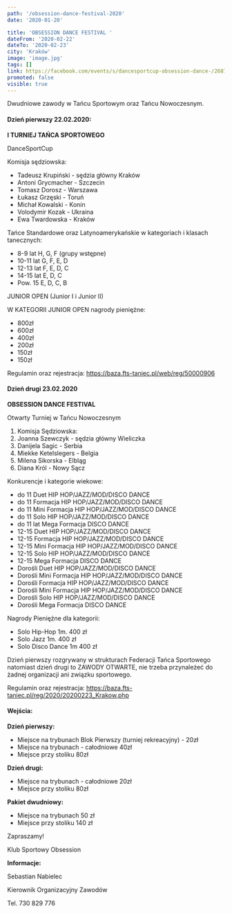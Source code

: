 ```yaml
---
path: '/obsession-dance-festival-2020'
date: '2020-01-20'

title: 'OBSESSION DANCE FESTIVAL '
dateFrom: '2020-02-22'
dateTo: '2020-02-23'
city: 'Kraków'
image: 'image.jpg'
tags: []
link: https://facebook.com/events/s/dancesportcup-obsession-dance-/2687986121289746/
promoted: false
visible: true
---
```

Dwudniowe zawody w Tańcu Sportowym oraz Tańcu  Nowoczesnym.

#### Dzień pierwszy 22.02.2020:

**I TURNIEJ TAŃCA SPORTOWEGO** 

DanceSportCup

Komisja sędziowska:
- Tadeusz Krupiński - sędzia główny Kraków
- Antoni Grycmacher - Szczecin 
- Tomasz Dorosz - Warszawa 
- Łukasz Grzęski - Toruń
- Michał Kowalski - Konin 
- Volodymir Kozak - Ukraina 
- Ewa Twardowska - Kraków 

Tańce Standardowe oraz Latynoamerykańskie w kategoriach i klasach tanecznych:
- 8-9 lat H, G, F (grupy wstępne) 
- 10-11 lat G, F, E, D
- 12-13 lat F, E, D, C
- 14-15 lat E, D, C 
- Pow. 15 E, D, C, B 

JUNIOR OPEN (Junior I i Junior II)

W KATEGORII JUNIOR OPEN nagrody pieniężne:
- 800zł
- 600zł
- 400zł 
- 200zł
- 150zł 
- 150zł 

Regulamin oraz rejestracja:
https://baza.fts-taniec.pl/web/reg/50000906

#### Dzień drugi 23.02.2020

**OBSESSION DANCE FESTIVAL** 

Otwarty Turniej w Tańcu Nowoczesnym 
1. Komisja Sędziowska:
1. Joanna Szewczyk - sędzia główny Wieliczka
1. Danijela Sagic - Serbia 
1. Miekke Ketelslegers - Belgia 
1. Milena Sikorska - Elbląg 
1. Diana Król - Nowy Sącz 

Konkurencje i kategorie wiekowe:
- do 11 Duet HIP HOP/JAZZ/MOD/DISCO DANCE
- do 11 Formacja  HIP HOP/JAZZ/MOD/DISCO DANCE
- do 11 Mini Formacja HIP HOP/JAZZ/MOD/DISCO DANCE
- do 11 Solo  HIP HOP/JAZZ/MOD/DISCO DANCE
- do 11 lat Mega Formacja DISCO DANCE
- 12-15 Duet  HIP HOP/JAZZ/MOD/DISCO DANCE
- 12-15 Formacja HIP HOP/JAZZ/MOD/DISCO DANCE
- 12-15 Mini Formacja HIP HOP/JAZZ/MOD/DISCO DANCE
- 12-15 Solo HIP HOP/JAZZ/MOD/DISCO DANCE
- 12-15 Mega Formacja DISCO DANCE
- Dorośli Duet HIP HOP/JAZZ/MOD/DISCO DANCE
- Dorośli Mini Formacja HIP HOP/JAZZ/MOD/DISCO DANCE
- Dorośli Formacja HIP HOP/JAZZ/MOD/DISCO DANCE
- Dorośli Mini Formacja HIP HOP/JAZZ/MOD/DISCO DANCE
- Dorośli Solo HIP HOP/JAZZ/MOD/DISCO DANCE
- Dorośli Mega Formacja DISCO DANCE

Nagrody Pieniężne dla kategorii:
- Solo Hip-Hop 1m. 400 zł 
- Solo Jazz 1m. 400 zł 
- Solo Disco Dance 1m 400 zł 


Dzień pierwszy rozgrywany w strukturach Federacji Tańca Sportowego natomiast dzień drugi to ZAWODY OTWARTE, nie trzeba przynależeć do żadnej organizacji ani związku sportowego.

Regulamin oraz rejestracja:
https://baza.fts-taniec.pl/reg/2020/20200223_Krakow.php

#### Wejścia:
**Dzień pierwszy:**
- Miejsce na trybunach Blok Pierwszy (turniej rekreacyjny) - 20zł 
- Miejsce na trybunach - całodniowe 40zł 
- Miejsce przy stoliku 80zł

**Dzień drugi:**
- Miejsce na trybunach - całodniowe 20zł
- Miejsce przy stoliku 80zł

**Pakiet dwudniowy:**
- Miejsce na trybunach 50 zł
- Miejsce przy stoliku 140 zł 


Zapraszamy!

Klub Sportowy Obsession 

**Informacje:**

Sebastian Nabielec 

Kierownik Organizacyjny Zawodów

Tel. 730 829 776 